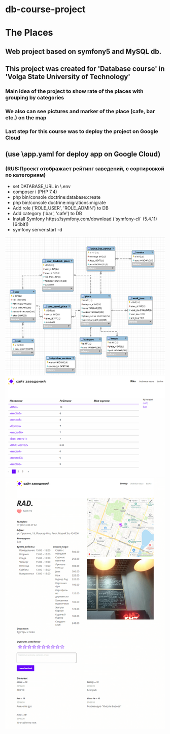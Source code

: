 # db-course-project
 
<h1>The Places</h1>

<h2>Web project based on symfony5 and MySQL db.</h2>
<h2>This project was created for 'Database course' in 'Volga State University of Technology'
<h3>Main idea of the project to show rate of the places with grouping by categories</h3>
<h3>We also can see pictures and marker of the place (cafe, bar etc.) on the map</h3>
<h3>Last step for this course was to deploy the project on Google Cloud</h3>
<h2>(use \app.yaml for deploy app on Google Cloud)</h2>
<h3>(RUS:Проект отображает рейтинг заведений, с сортировкой по категориям)</h3>
<ul>
 <li>set DATABASE_URL in \.env
 <li>composer i (PHP 7.4)
 <li>php bin/console doctrine:database:create
 <li>php bin/console doctrine:migrations:migrate
 <li>Add role ('ROLE_USER', 'ROLE_ADMIN') to DB
 <li>Add category ('bar', 'cafe') to DB
 <li>Install Symfony https://symfony.com/download ('symfony-cli' (5.4.11) [64bit])
 <li>symfony server:start -d

</ul>

![ER](https://github.com/saintriko/db-project/blob/master/er_diagram.png)
![Home](https://github.com/saintriko/db-project/blob/master/places.PNG)
![PlacePage](https://github.com/saintriko/db-project/blob/master/place.png)

